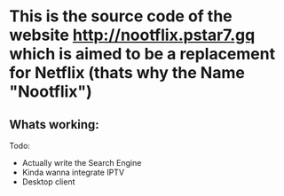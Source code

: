 # This is the source code of the website http://nootflix.pstar7.gq which is aimed to be a replacement for Netflix (thats why the Name "Nootflix") <br>
Whats working: <br>
- 

Todo: <br>
- Actually write the Search Engine
- Kinda wanna integrate IPTV
- Desktop client
